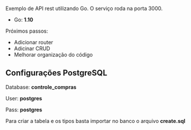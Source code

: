 Exemplo de API rest utilizando Go.
O serviço roda na porta 3000.

* Go: **1.10**

Próximos passos:
* Adicionar router
* Adicinar CRUD
* Melhorar organização do código

## Configurações PostgreSQL

Database: **controle_compras**

User: **postgres**

Pass: **postgres**

Para criar a tabela e os tipos basta importar no banco o arquivo **create.sql**
